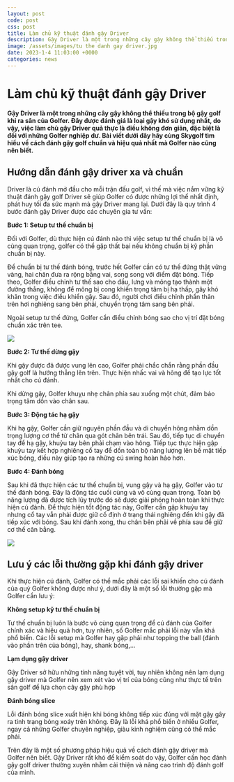 ```yaml
---
layout: post
code: post
css: post
title: Làm chủ kỹ thuật đánh gậy Driver
description: Gậy Driver là một trong những cây gậy không thể thiếu trong bộ gậy golf khi ra sân của Golfer. Đây được đánh giá là loại gậy khó sử dụng nhất, do vậy, việc làm chủ gậy Driver quả thực là điều không đơn giản, đặc biệt là đối với những Golfer nghiệp dư. Bài viết dưới đây hãy cùng Skygolf tìm hiểu về cách đánh gậy golf chuẩn và hiệu quả nhất mà Golfer nào cũng nên biết.
image: /assets/images/tu the danh gay driver.jpg
date: 2023-1-4 11:03:00 +0000
categories: news
---
```


# Làm chủ kỹ thuật đánh gậy Driver

**Gậy Driver là một trong những cây gậy không thể thiếu trong bộ gậy golf khi ra sân của Golfer. Đây được đánh giá là loại gậy khó sử dụng nhất, do vậy, việc làm chủ gậy Driver quả thực là điều không đơn giản, đặc biệt là đối với những Golfer nghiệp dư. Bài viết dưới đây hãy cùng Skygolf tìm hiểu về cách đánh gậy golf chuẩn và hiệu quả nhất mà Golfer nào cũng nên biết.**

## Hướng dẫn đánh gậy driver xa và chuẩn

Driver là cú đánh mở đầu cho mỗi trận đấu golf, vì thế mà việc nắm vững kỹ thuật đánh gậy golf Driver sẽ giúp Golfer có được những lợi thế nhất định, phát huy tối đa sức mạnh mà gậy Driver mang lại. Dưới đây là quy trình 4 bước đánh gậy Driver được các chuyên gia tư vấn:

**Bước 1: Setup tư thế chuẩn bị**

Đối với Golfer, dù thực hiện cú đánh nào thì việc setup tư thế chuẩn bị là vô cùng quan trọng, golfer có thể gặp thất bại nếu không chuẩn bị kỹ phần chuẩn bị này. 

Để chuẩn bị tư thế đánh bóng, trước hết Golfer cần có tư thế đứng thật vững vàng, hai chân đưa ra rộng bằng vai, song song với điểm đặt bóng. Tiếp theo, Golfer điều chỉnh tư thế sao cho đầu, lưng và mông tạo thành một đường thẳng, không để mông bị cong khiến trọng tâm bị hạ thấp, gây khó khăn trong việc điều khiển gậy. Sau đó, người chơi điều chỉnh phần thân trên hơi nghiêng sang bên phải, chuyển trọng tâm sang bên phải.

Ngoài setup tư thế đứng, Golfer cần điều chỉnh bóng sao cho vị trí đặt bóng chuẩn xác trên tee.

![](C:\Users\Acer\Downloads\tu%20the%20danh%20gay%20driver.jpg)

**Bước 2: Tư thế dừng gậy**

Khi gậy được đã được vung lên cao, Golfer phải chắc chắn rằng phần đầu gậy golf là hướng thẳng lên trên. Thực hiện nhấc vai và hông để tạo lực tốt nhất cho cú đánh.

Khi dừng gậy, Golfer khuỵu nhẹ chân phía sau xuống một chút, đảm bảo trọng tâm dồn vào chân sau.

**Bước 3: Động tác hạ gậy**

Khi hạ gậy, Golfer cần giữ nguyên phần đầu và di chuyển hông nhằm dồn trọng lượng cơ thể từ chân qua gót chân bên trái. Sau đó, tiếp tục di chuyển tay để hạ gậy, khuỷu tay bên phải chạm vào hông. Tiếp tục thực hiện gập khuỷu tay kết hợp nghiêng cổ tay để dồn toàn bộ năng lượng lên bề mặt tiếp xúc bóng, điều này giúp tạo ra những cú swing hoàn hảo hơn.

**Bước 4: Đánh bóng**

Sau khi đã thực hiện các tư thế chuẩn bị, vung gậy và hạ gậy, Golfer vào tư thế đánh bóng. Đây là động tác cuối cùng và vô cùng quan trọng. Toàn bộ năng lượng đã được tích lũy trước đó sẽ được giải phóng hoàn toàn khi thực hiện cú đánh. Để thực hiện tốt động tác này, Golfer cần gập khuỷu tay nhưng cổ tay vẫn phải được giữ cố định ở trạng thái nghiêng đến khi gậy đã tiếp xúc với bóng. Sau khi đánh xong, thu chân bên phải về phía sau để giữ cơ thể cân bằng.

![](C:\Users\Acer\Downloads\cach%20danh%20gay%20driver%20de%20dang.jpg)

Lưu ý các lỗi thường gặp khi đánh gậy driver
--------------------------------------------

Khi thực hiện cú đánh, Golfer có thể mắc phải các lỗi sai khiến cho cú đánh của quý Golfer không được như ý, dưới đây là một số lỗi thường gặp mà Golfer cần lưu ý:

**Không setup kỹ tư thế chuẩn bị**

Tư thế chuẩn bị luôn là bước vô cùng quan trọng để cú đánh của Golfer chính xác và hiệu quả hơn, tuy nhiên, số Golfer mắc phải lỗi này vẫn khá phổ biến. Các lỗi setup mà Golfer hay gặp phải như topping the ball (đánh vào phần trên của bóng), hay, shank bóng,…

**Lạm dụng gậy driver**

Gậy Driver sở hữu những tính năng tuyệt vời, tuy nhiên không nên lạm dụng gậy driver mà Golfer nên xem xét vào vị trí của bóng cũng như thực tế trên sân golf để lựa chọn cây gậy phù hợp

**Đánh bóng slice**

Lỗi đánh bóng slice xuất hiện khi bóng không tiếp xúc đúng với mặt gậy gây ra tình trạng bóng xoáy trên không. Đây là lỗi khá phổ biến ở nhiều Golfer, ngay cả những Golfer chuyên nghiệp, giàu kinh nghiệm cũng có thể mắc phải.

Trên đây là một số phương pháp hiệu quả về cách đánh gậy driver mà Golfer nên biết. Gậy Driver rất khó để kiểm soát do vậy, Golfer cần học đánh gậy golf driver thường xuyên nhằm cải thiện và nâng cao trình độ đánh golf của mình.
